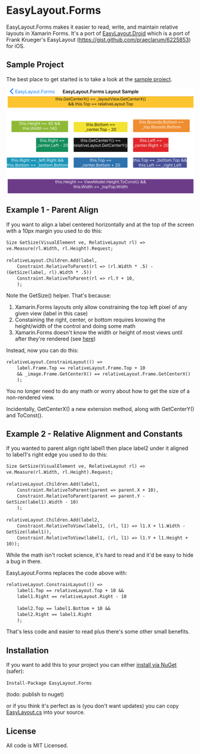 # EasyLayout.Forms
EasyLayout.Forms makes it easier to read, write, and maintain relative layouts in Xamarin Forms. It's a port of [EasyLayout.Droid](https://github.com/lprichar/EasyLayout.Droid) which is a port of Frank Krueger's EasyLayout (https://gist.github.com/praeclarum/6225853) for iOS.

## Sample Project

The best place to get started is to take a look at the [sample project](https://github.com/lprichar/EasyLayout.Forms/blob/master/EasyLayout.Forms.Sample/MainPage.cs).

![Sample Project Screenshot](SampleProject.PNG)

## Example 1 - Parent Align

If you want to align a label centered horizontally and at the top of the screen with a 10px margin you used to do this:

````
Size GetSize(VisualElement ve, RelativeLayout rl) => ve.Measure(rl.Width, rl.Height).Request;

relativeLayout.Children.Add(label,
    Constraint.RelativeToParent(rl => (rl.Width * .5) - (GetSize(label, rl).Width * .5))
    Constraint.RelativeToParent(rl => rl.Y + 10,
    );
````
Note the GetSize() helper.  That's because:

1. Xamarin.Forms layouts only allow constraining the top left pixel of any given view (label in this case)
2. Constaining the right, center, or bottom requires knowing the height/width of the control and doing some math
3. Xamarin.Forms doesn't know the width or height of most views until after they're rendered (see [here](http://stackoverflow.com/questions/40942691/xamarin-forms-how-to-center-views-using-relative-layout-width-and-height-r))

Instead, now you can do this:

````
relativeLayout.ConstrainLayout(() =>
    label.Frame.Top == relativeLayout.Frame.Top + 10
    && _image.Frame.GetCenterX() == relativeLayout.Frame.GetCenterX()
    );
````

You no longer need to do any math or worry about how to get the size of a non-rendered view.

Incidentally, GetCenterX() a new extension method, along with GetCenterY() and ToConst().

## Example 2 - Relative Alignment and Constants

If you wanted to parent align right label1 then place label2 under it aligned to label1's right edge you used to do this:

````
Size GetSize(VisualElement ve, RelativeLayout rl) => ve.Measure(rl.Width, rl.Height).Request;

relativeLayout.Children.Add(label1,
    Constraint.RelativeToParent(parent => parent.X + 10),
    Constraint.RelativeToParent(parent => parent.Y - GetSize(label1).Width - 10)
    );

relativeLayout.Children.Add(label2,
    Constraint.RelativeToView(label1, (rl, l1) => l1.X + l1.Width - GetSize(label1)),
    Constraint.RelativeToView(label1, (rl, l1) => l1.Y + l1.Height + 10));
````

While the math isn't rocket science, it's hard to read and it'd be easy to hide a bug in there.

EasyLayout.Forms replaces the code above with:

````
relativeLayout.ConstrainLayout(() =>
    label1.Top == relativeLayout.Top + 10 &&
	label1.Right == relativeLayout.Right - 10

    label2.Top == label1.Bottom + 10 &&
    label2.Right == label1.Right
    );
````

That's less code and easier to read plus there's some other small benefits.  

## Installation

If you want to add this to your project you can either [install via NuGet](https://www.nuget.org/packages/EasyLayout.Forms/) (safer):

`Install-Package EasyLayout.Forms`

(todo: publish to nuget)

or if you think it's perfect as is (you don't want updates) you can copy [EasyLayout.cs](https://github.com/lprichar/EasyLayout.Forms/blob/master/EasyLayout.Forms/EasyLayout.cs) into your source.

## License

All code is MIT Licensed.
